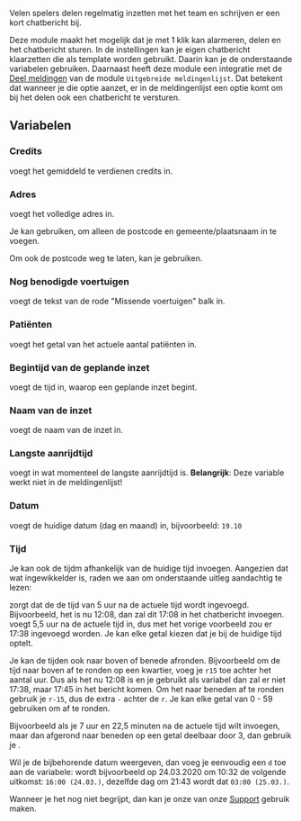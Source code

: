 Velen spelers delen regelmatig inzetten met het team en schrijven er een kort chatbericht bij.

Deze module maakt het mogelijk dat je met 1 klik kan alarmeren, delen en het chatbericht sturen. 
In de instellingen kan je eigen chatbericht klaarzetten die als template worden gebruikt. Daarin kan je de onderstaande variabelen gebruiken. 
Daarnaast heeft deze module een integratie met de [Deel meldingen](extendedCallList.md#deel-meldingen) van de module `Uitgebreide meldingenlijst`. Dat betekent dat wanneer je die optie aanzet, er in de meldingenlijst een optie komt om bij het delen ook een chatbericht te versturen.

## Variabelen

### Credits

<variable variable="credits"/> voegt het gemiddeld te verdienen credits in.

### Adres

<variable variable="address"/> voegt het volledige adres in.

Je kan <variable variable="city"/> gebruiken, om alleen de postcode en gemeente/plaatsnaam in te voegen.

Om ook de postcode weg te laten, kan je <variable variable="cityWithoutZip"/> gebruiken.

### Nog benodigde voertuigen

<variable variable="remaining"/> voegt de tekst van de rode "Missende voertuigen" balk in.

### Patiënten

<variable variable="patients"/> voegt het getal van het actuele aantal patiënten in.

### Begintijd van de geplande inzet

<variable variable="beginAt"/> voegt de tijd in, waarop een geplande inzet begint.

### Naam van de inzet

<variable variable="name"/> voegt de naam van de inzet in.

### Langste aanrijdtijd

<variable variable="longestDrive"/> voegt in wat momenteel de langste aanrijdtijd is. **Belangrijk**: Deze variable werkt niet in de meldingenlijst!

### Datum

<variable variable="today"/> voegt de huidige datum (dag en maand) in, bijvoorbeeld: `19.10`

### Tijd

Je kan ook de tijdm afhankelijk van de huidige tijd invoegen. Aangezien dat wat ingewikkelder is, raden we aan om onderstaande uitleg aandachtig te lezen:

<variable variable="now+5"/> zorgt dat de de tijd van 5 uur na de actuele tijd wordt ingevoegd. Bijvoorbeeld, het is nu 12:08, dan zal dit 17:08 in het chatbericht invoegen. <variable variable="now+5,5"/> voegt 5,5 uur na de actuele tijd in, dus met het vorige voorbeeld zou er 17:38 ingevoegd worden. Je kan elke getal kiezen dat je bij de huidige tijd optelt.

Je kan de tijden ook naar boven of benede afronden. Bijvoorbeeld om de tijd naar boven af te ronden op een kwartier, voeg je `r15` toe achter het aantal uur. Dus als het nu 12:08 is en je gebruikt als variabel <variable variable="now+5,5r15"/> dan zal er niet 17:38, maar 17:45 in het bericht komen.
Om het naar beneden af te ronden gebruik je `r-15`, dus de extra `-` achter de `r`. Je kan elke getal van 0 - 59 gebruiken om af te ronden.

Bijvoorbeeld als je 7 uur en 22,5 minuten na de actuele tijd wilt invoegen, maar dan afgerond naar beneden op een getal deelbaar door 3, dan gebruik je <variable variable="now+7.266r-3"/>. 

Wil je de bijbehorende datum weergeven, dan voeg je eenvoudig een `d` toe aan de variabele: <code v-html="'{{now+5r0d}}'"></code> wordt bijvoorbeeld op 24.03.2020 om 10:32 de volgende uitkomst: `16:00 (24.03.)`, dezelfde dag om 21:43 wordt dat `03:00 (25.03.)`. 

Wanneer je het nog niet begrijpt, dan kan je onze van onze [Support](/support.md) gebruik maken.
